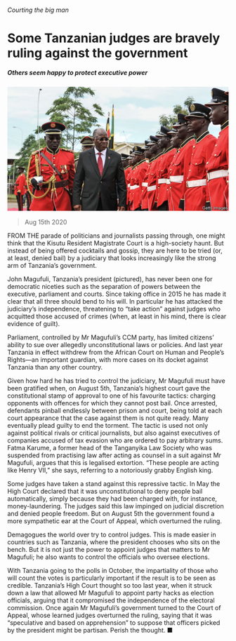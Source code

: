 ###### Courting the big man

# Some Tanzanian judges are bravely ruling against the government 

##### Others seem happy to protect executive power 

![image](images/20200815_MAP007_0.jpg) 

> Aug 15th 2020 

FROM THE parade of politicians and journalists passing through, one might think that the Kisutu Resident Magistrate Court is a high-society haunt. But instead of being offered cocktails and gossip, they are here to be tried (or, at least, denied bail) by a judiciary that looks increasingly like the strong arm of Tanzania’s government.

John Magufuli, Tanzania’s president (pictured), has never been one for democratic niceties such as the separation of powers between the executive, parliament and courts. Since taking office in 2015 he has made it clear that all three should bend to his will. In particular he has attacked the judiciary’s independence, threatening to “take action” against judges who acquitted those accused of crimes (when, at least in his mind, there is clear evidence of guilt).


Parliament, controlled by Mr Magufuli’s CCM party, has limited citizens’ ability to sue over allegedly unconstitutional laws or policies. And last year Tanzania in effect withdrew from the African Court on Human and People’s Rights—an important guardian, with more cases on its docket against Tanzania than any other country.

Given how hard he has tried to control the judiciary, Mr Magufuli must have been gratified when, on August 5th, Tanzania’s highest court gave the constitutional stamp of approval to one of his favourite tactics: charging opponents with offences for which they cannot post bail. Once arrested, defendants pinball endlessly between prison and court, being told at each court appearance that the case against them is not quite ready. Many eventually plead guilty to end the torment. The tactic is used not only against political rivals or critical journalists, but also against executives of companies accused of tax evasion who are ordered to pay arbitrary sums. Fatma Karume, a former head of the Tanganyika Law Society who was suspended from practising law after acting as counsel in a suit against Mr Magufuli, argues that this is legalised extortion. “These people are acting like Henry VII,” she says, referring to a notoriously grabby English king.

Some judges have taken a stand against this repressive tactic. In May the High Court declared that it was unconstitutional to deny people bail automatically, simply because they had been charged with, for instance, money-laundering. The judges said this law impinged on judicial discretion and denied people freedom. But on August 5th the government found a more sympathetic ear at the Court of Appeal, which overturned the ruling.

Demagogues the world over try to control judges. This is made easier in countries such as Tanzania, where the president chooses who sits on the bench. But it is not just the power to appoint judges that matters to Mr Magufuli; he also wants to control the officials who oversee elections.

With Tanzania going to the polls in October, the impartiality of those who will count the votes is particularly important if the result is to be seen as credible. Tanzania’s High Court thought so too last year, when it struck down a law that allowed Mr Magufuli to appoint party hacks as election officials, arguing that it compromised the independence of the electoral commission. Once again Mr Magufuli’s government turned to the Court of Appeal, whose learned judges overturned the ruling, saying that it was “speculative and based on apprehension” to suppose that officers picked by the president might be partisan. Perish the thought. ■

